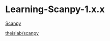 # Learning-Scanpy-1.x.x
 
[Scanpy](https://scanpy.readthedocs.io/en/stable)

[theislab/scanpy](https://github.com/theislab/scanpy)
